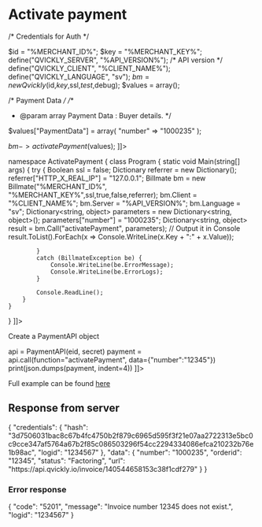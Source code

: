 # Activate payment

<tabs>
  <tab title="%code-json%">
<code-block lang="json">
<![CDATA[
{
    "credentials": {
        "id": "%MERCHANT_ID%",
        "hash": "b8122d2e9580525e03c566264c8f5a004ed780b0f00568429dbd965fc2b2b89a7f0fd50e11d19c86a81f4bb4684eb2bac1d608653e807725b0068ce4bee3221c", 
        "version": "%API_VERSION%", 
        "client": "%CLIENT_NAME%",
        "language": "sv",
        "time": 1714827001.526806
    },
    "data": {
        "number": "12345"
    },
    "function": "activatePayment"
}
]]>
</code-block>
  </tab>

  <tab title="%code-phplegacy%">
<code-block lang="PHP">
<![CDATA[
<?php
$test = true;
$ssl = true;
$debug = false;

/* Credentials for Auth */

$id = "%MERCHANT_ID%";
$key = "%MERCHANT_KEY%";
define("QVICKLY_SERVER", "%API_VERSION%");    /* API version */
define("QVICKLY_CLIENT", "%CLIENT_NAME%");
define("QVICKLY_LANGUAGE", "sv");
$bm = new Qvickly($id,$key,$ssl,$test,$debug);
$values = array();

/* Payment Data */
/**
* @param array Payment Data : Buyer details.
  */

$values["PaymentData"] = array(
    "number" => "1000235"
);

$bm->activatePayment($values);
]]>
</code-block>
  </tab>

  <tab title="%code-php%">
<code-block lang="PHP">
<![CDATA[
// Work in progress
]]>
</code-block>
  </tab>

  <tab title="%code-csharp%">
<code-block lang="c#">
<![CDATA[
using System;
using System.Collections.Generic;
using System.Linq;
using System.Text;
using BillmateAPI;

namespace ActivatePayment
{
    class Program
    {
        static void Main(string[] args)
        {
            try
            {
                Boolean ssl = false;
                Dictionary referrer = new Dictionary();
                referrer["HTTP_X_REAL_IP"] = "127.0.0.1";
                Billmate bm = new Billmate("%MERCHANT_ID%", "%MERCHANT_KEY%",ssl,true,false,referrer);
                bm.Client = "%CLIENT_NAME%";
                bm.Server = "%API_VERSION%";
                bm.Language = "sv";
                Dictionary<string, object> parameters = new Dictionary<string, object>();
                parameters["number"] = "1000235";
                Dictionary<string, object> result = bm.Call("activatePayment", parameters);
                // Output it in Console
                result.ToList().ForEach(x => Console.WriteLine(x.Key + ":" + x.Value));

            }
            catch (BillmateException be) {
                Console.WriteLine(be.ErrorMessage);
                Console.WriteLine(be.ErrorLogs);
            }

            Console.ReadLine();
        }
    }
}
]]>
</code-block>
  </tab>

  <tab title="%code-python%">
<code-block lang="Python">
<![CDATA[
from PaymentAPI import PaymentAPI

# Create a PaymentAPI object
api = PaymentAPI(eid, secret)
payment = api.call(function="activatePayment", data={"number":"12345"})
print(json.dumps(payment, indent=4))
]]>
</code-block>

Full example can be found [here](https://github.com/Billmate/QvicklyAPISamples/blob/main/Python/examples/PaymentAPI/activatePayment.py)

  </tab>
</tabs>

## Response from server
<code-block lang="json">
{
    "credentials": {
        "hash": "3d7506031bac8c67b4fc4750b2f879c6965d595f3f21e07aa2722313e5bc0c9cce347af5764a67b2f85c086503296f54cc2294334086efca210232b76e1b98ac",
        "logid": "1234567"
    },
    "data": {
        "number": "1000235",
        "orderid": "12345",
        "status": "Factoring",
        "url": "https://api.qvickly.io/invoice/140544658153c38f1cdf279"
    }
}
</code-block>

### Error response
<code-block lang="json">
{
    "code": "5201",
    "message": "Invoice number 12345 does not exist.",
    "logid": "1234567"
}
</code-block>

<include from="Snippets-Examples.md" element-id="snippet-footer"></include>